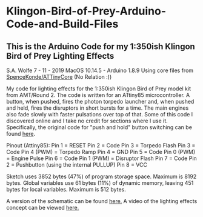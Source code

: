 # Klingon-Bird-of-Prey-Arduino-Code-and-Build-Files
## This is the Arduino Code for my 1:350ish Klingon Bird of Prey Lighting Effects   

S.A. Wolfe 
7 - 11 - 2019 
MacOS 10.14.5 - Arduino 1.8.9 
Using core files from [SpenceKonde/ATTinyCore](https://github.com/SpenceKonde/ATTinyCore) (No Relation :))

My code for lighting effects for the 1:350ish Klingon Bird of Prey model
kit from AMT/Round 2. The code is written for an ATtiny85 microcontroller.
A button, when pushed, fires the photon torpedo launcher and, when pushed
and held, fires the disruptors in short bursts for a time. The main engines
also fade slowly with faster pulsations over top of that. Some of this code 
I discovered online and I take no credit for sections where I use it.  
Specifically, the original code for "push and hold" button switching can be found [here](http://jmsarduino.blogspot.com/2009/05/click-for-press-and-hold-for-b.html).  

Pinout (Attiny85):
Pin 1 = RESET
Pin 2 = Code Pin 3 = Torpedo Flash
Pin 3 = Code Pin 4 (PWM) = Torpedo Ramp
Pin 4 = GND
Pin 5 = Code Pin 0 (PWM) = Engine Pulse
Pin 6 = Code Pin 1 (PWM) = Disruptor Flash
Pin 7 = Code Pin 2 = Pushbutton (using the internal PULLUP)
Pin 8 = VCC

Sketch uses 3852 bytes (47%) of program storage space. Maximum is 8192 bytes.
Global variables use 61 bytes (11%) of dynamic memory, leaving 451 bytes for local variables. Maximum is 512 bytes.

A version of the schematic can be found [here.](https://i.imgur.com/BocrYRs.jpg)
A video of the lighting effects concept can be viewed [here.](https://youtu.be/PGcJWlzBHdg)
